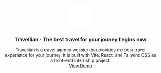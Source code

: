 <br />
<div align="center">
  <a href="https://travellian.thapatilak.com.np/">
    <img src="/src/assets/img/logo.svg" alt="Logo" width="80" height="80">
  </a>

<h3 align="center">Travellian - The best travel for your jouney begins now</h3>

  <p align="center">
    Travellian is a travel agency website that provides the best travel experience for your journey. It is built with Vite, React, and Tailwind CSS as a front-end internship project.
    <br />
    <a href="https://travellian.thapatilak.com.np/">View Demo</a>
  </p>
</div>
